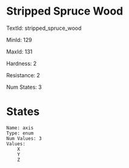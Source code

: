 # Stripped Spruce Wood

TextId: stripped_spruce_wood

MinId: 129

MaxId: 131

Hardness: 2

Resistance: 2


Num States: 3

# States
```
Name: axis
Type: enum
Num Values: 3
Values:
    X
    Y
    Z
```